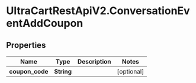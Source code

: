 # UltraCartRestApiV2.ConversationEventAddCoupon

## Properties

Name | Type | Description | Notes
------------ | ------------- | ------------- | -------------
**coupon_code** | **String** |  | [optional] 


